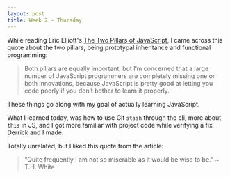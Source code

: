 ```yaml
---
layout: post
title: Week 2 - Thursday
---
```

While reading Eric Elliott's [The Two Pillars of JavaScript](https://medium.com/javascript-scene/the-two-pillars-of-javascript-ee6f3281e7f3#.i5he1mg5y), I came across this quote about the two pillars, being prototypal inheritance and functional programming:

> Both pillars are equally important, but I’m concerned that a large number of JavaScript programmers are completely missing one or both innovations, because JavaScript is pretty good at letting you code poorly if you don’t bother to learn it properly.

These things go along with my goal of actually learning JavaScript.

What I learned today, was how to use Git `stash` through the cli, more about `this` in JS, and I got more familiar with project code while verifying a fix Derrick and I made.

Totally unrelated, but I liked this quote from the article:

> “Quite frequently I am not so miserable as it would be wise to be.” ~ T.H. White